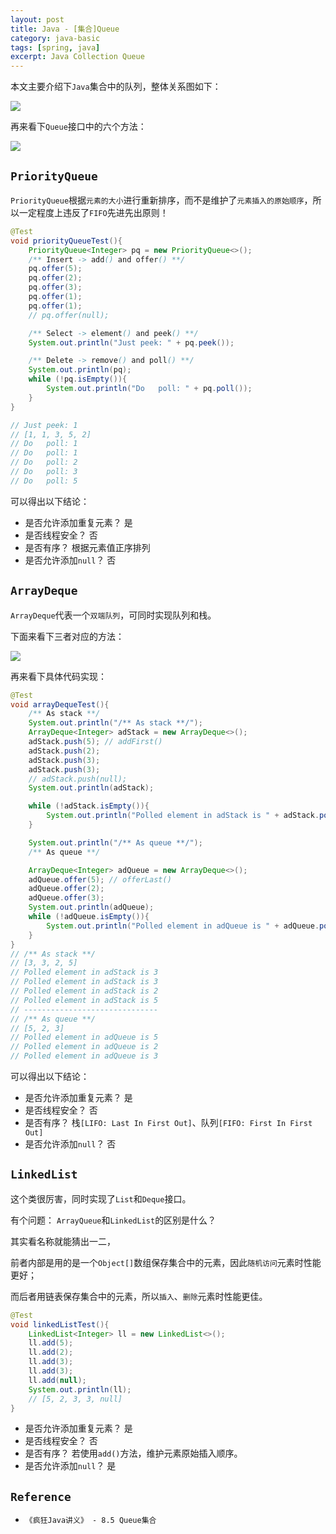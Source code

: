 ```yaml
---
layout: post
title: Java - [集合]Queue
category: java-basic
tags: [spring, java]
excerpt: Java Collection Queue
---
```



本文主要介绍下`Java`集合中的队列，整体关系图如下：  

![](https://yyc-images.oss-cn-beijing.aliyuncs.com/queue_framework.png)  

再来看下`Queue`接口中的六个方法：  

![](https://yyc-images.oss-cn-beijing.aliyuncs.com/queue_methods.png)  


## `PriorityQueue`  

`PriorityQueue`根据`元素的大小`进行重新排序，而不是维护了`元素插入的原始顺序`，所以一定程度上违反了`FIFO`先进先出原则！  

``` java
@Test
void priorityQueueTest(){
    PriorityQueue<Integer> pq = new PriorityQueue<>();
    /** Insert -> add() and offer() **/
    pq.offer(5);
    pq.offer(2);
    pq.offer(3);
    pq.offer(1);
    pq.offer(1);
    // pq.offer(null);

    /** Select -> element() and peek() **/
    System.out.println("Just peek: " + pq.peek());

    /** Delete -> remove() and poll() **/
    System.out.println(pq);
    while (!pq.isEmpty()){
        System.out.println("Do   poll: " + pq.poll());
    }
}

// Just peek: 1
// [1, 1, 3, 5, 2]
// Do   poll: 1
// Do   poll: 1
// Do   poll: 2
// Do   poll: 3
// Do   poll: 5
```
可以得出以下结论：  

- 是否允许添加重复元素？ 是  
- 是否线程安全？ 否  
- 是否有序？ 根据元素值正序排列  
- 是否允许添加`null`？ 否  

## `ArrayDeque`  


`ArrayDeque`代表一个`双端队列`，可同时实现队列和栈。    

下面来看下三者对应的方法：  

![](https://yyc-images.oss-cn-beijing.aliyuncs.com/queue_stack_deque.png)  


再来看下具体代码实现：  


``` java
@Test
void arrayDequeTest(){
    /** As stack **/
    System.out.println("/** As stack **/");
    ArrayDeque<Integer> adStack = new ArrayDeque<>();
    adStack.push(5); // addFirst()
    adStack.push(2);
    adStack.push(3);
    adStack.push(3);
    // adStack.push(null);
    System.out.println(adStack);

    while (!adStack.isEmpty()){
        System.out.println("Polled element in adStack is " + adStack.poll()); // pollFirst()
    }

    System.out.println("/** As queue **/");
    /** As queue **/

    ArrayDeque<Integer> adQueue = new ArrayDeque<>();
    adQueue.offer(5); // offerLast()
    adQueue.offer(2);
    adQueue.offer(3);
    System.out.println(adQueue);
    while (!adQueue.isEmpty()){
        System.out.println("Polled element in adQueue is " + adQueue.poll()); // pollFirst();
    }
}
// /** As stack **/
// [3, 3, 2, 5]
// Polled element in adStack is 3
// Polled element in adStack is 3
// Polled element in adStack is 2
// Polled element in adStack is 5
// ------------------------------
// /** As queue **/
// [5, 2, 3]
// Polled element in adQueue is 5
// Polled element in adQueue is 2
// Polled element in adQueue is 3
```


可以得出以下结论：  

- 是否允许添加重复元素？ 是  
- 是否线程安全？ 否  
- 是否有序？ 栈`[LIFO: Last In First Out]`、队列`[FIFO: First In First Out]`  
- 是否允许添加`null`？ 否  


## `LinkedList`  

这个类很厉害，同时实现了`List`和`Deque`接口。  

有个问题： `ArrayQueue`和`LinkedList`的区别是什么？  

其实看名称就能猜出一二， 

前者内部是用的是一个`Object[]`数组保存集合中的元素，因此`随机访问`元素时性能更好； 

而后者用链表保存集合中的元素，所以`插入`、`删除`元素时性能更佳。  

``` java
@Test
void linkedListTest(){
    LinkedList<Integer> ll = new LinkedList<>();
    ll.add(5);
    ll.add(2);
    ll.add(3);
    ll.add(3);
    ll.add(null);
    System.out.println(ll);
    // [5, 2, 3, 3, null]
}
```

- 是否允许添加重复元素？ 是  
- 是否线程安全？ 否  
- 是否有序？ 若使用`add()`方法，维护元素原始插入顺序。  
- 是否允许添加`null`？ 是  


## `Reference`  
- `《疯狂Java讲义》 - 8.5 Queue集合`  
